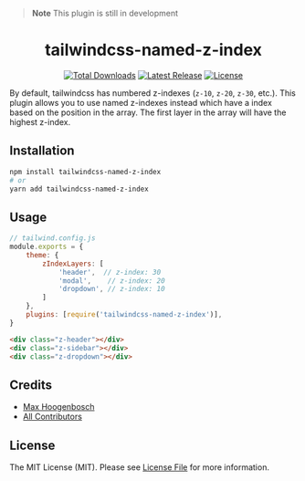> **Note**
> This plugin is still in development

<h1 align="center">
    tailwindcss-named-z-index
</h1>

<p align="center">
    <a href="https://www.npmjs.com/package/tailwindcss-named-z-index"><img src="https://img.shields.io/npm/dt/tailwindcss-named-z-index.svg" alt="Total Downloads"></a>
    <a href="https://github.com/xammie/tailwindcss-named-z-index/releases"><img src="https://img.shields.io/npm/v/tailwindcss-named-z-index.svg" alt="Latest Release"></a>
    <a href="https://github.com/Xammie/tailwindcss-named-z-index/blob/master/LICENSE.md"><img src="https://img.shields.io/npm/l/tailwindcss-named-z-index.svg" alt="License"></a>
</p>

By default, tailwindcss has numbered z-indexes (`z-10`, `z-20`, `z-30`, etc.).
This plugin allows you to use named z-indexes instead which have a index based on the position in the array.
The first layer in the array will have the highest z-index.

## Installation

```bash
npm install tailwindcss-named-z-index
# or
yarn add tailwindcss-named-z-index
```

## Usage

```js
// tailwind.config.js
module.exports = {
    theme: {
        zIndexLayers: [
            'header',  // z-index: 30
            'modal',    // z-index: 20
            'dropdown', // z-index: 10
        ]
    },
    plugins: [require('tailwindcss-named-z-index')],
}
```

```html
<div class="z-header"></div>
<div class="z-sidebar"></div>
<div class="z-dropdown"></div>
```

## Credits

- [Max Hoogenbosch](https://github.com/Xammie)
- [All Contributors](../../contributors)

## License

The MIT License (MIT). Please see [License File](LICENSE.md) for more information.

```
